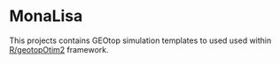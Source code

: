 # MonaLisa
This  projects contains GEOtop simulation templates to used used within  [R/geotopOtim2](https://github.com/ecor/geotopOptim2) framework.  
